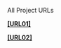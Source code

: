 All Project URLs

**[[URL01]](https://github.com/horlamidex/cdond-c3-projectstarterr)**

**[[URL02]](http://udapeople-eiiskgiefhslwle.s3-website-us-east-1.amazonaws.com)**
